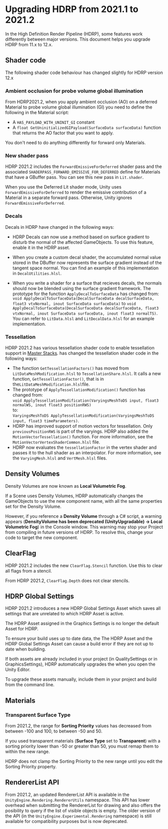# Upgrading HDRP from 2021.1 to 2021.2

In the High Definition Render Pipeline (HDRP), some features work differently between major versions. This document helps you upgrade HDRP from 11.x to 12.x.

## Shader code

The following shader code behaviour has changed slightly for HDRP version 12.x

### Ambient occlusion for probe volume global illumination

From HDRP2021.2, when you apply ambient occlusion (AO) on a deferred Material to probe volume global illumination (GI) you need to define the following in the Material script:

* A `HAS_PAYLOAD_WITH_UNINIT_GI` constant
* A `float GetUninitializedGIPayload(SurfaceData surfaceData)` function that returns the AO factor that you want to apply.

You don't need to do anything differently for forward only Materials.

### New shader pass

HDRP 2021.2 includes the `ForwardEmissiveForDeferred` shader pass and the associated `SHADERPASS_FORWARD_EMISSIVE_FOR_DEFERRED` define for Materials that have a GBuffer pass. You can see this new pass in `Lit.shader`.

When you use the Deferred Lit shader mode, Unity uses `ForwardEmissiveForDeferred` to render the emissive contribution of a Material in a separate forward pass. Otherwise, Unity ignores `ForwardEmissiveForDeferred`.

### Decals

Decals in HDRP have changed in the following ways:

* HDRP Decals can now use a method based on surface gradient to disturb the normal of the affected GameObjects. To use this feature, enable it in the HDRP asset.

* When you create a custom decal shader, the accumulated normal value stored in the DBuffer now represents the surface gradient instead of the tangent space normal. You can find an example of this implementation in `DecalUtilities.hlsl`.

* When you write a shader for a surface that recieves decals, the normals should now be blended using the surface gradient framework. The prototype for the function `ApplyDecalToSurfaceData` has changed from: `void ApplyDecalToSurfaceData(DecalSurfaceData decalSurfaceData, float3 vtxNormal, inout SurfaceData surfaceData)` to `void ApplyDecalToSurfaceData(DecalSurfaceData decalSurfaceData, float3 vtxNormal, inout SurfaceData surfaceData, inout float3 normalTS)`. You can refer to `LitData.hlsl` and `LitDecalData.hlsl` for an example implementation.

### Tessellation
HDRP 2021.2 has various tessellation shader code to enable tessellation support in [Master Stacks](master-stack-hdrp.md).  has changed the tessellation shader code in the following ways:

* The function `GetTessellationFactors()` has moved from `LitDataMeshModification.hlsl` to `TessellationShare.hlsl`. It calls a new function, `GetTessellationFactor()`, that is in the`LitDataMeshModification.hlsl`file.
* The prototype of `ApplyTessellationModification()` function has changed from:<br/> `void ApplyTessellationModification(VaryingsMeshToDS input, float3 normalWS, inout float3 positionRWS)`<br/>to:<br/>`VaryingsMeshToDS ApplyTessellationModification(VaryingsMeshToDS input, float3 timeParameters)`.
* HDRP has improved support of motion vectors for tessellation. Only `previousPositionRWS` is part of the varyings. HDRP also added the `MotionVectorTessellation()` function. For more information, see the `MotionVectorVertexShaderCommon.hlsl` file.
* HDRP now evaluates the `tessellationFactor` in the vertex shader and passes it to the hull shader as an interpolator. For more information, see the `VaryingMesh.hlsl` and `VertMesh.hlsl` files.

## Density Volumes

Density Volumes are now known as **Local Volumetric Fog**.

If a Scene uses Density Volumes, HDRP automatically changes the GameObjects to use the new component name, with all the same properties set for the Density Volume.

However, if you reference a **Density Volume** through a C# script, a warning appears (**DensityVolume has been deprecated (UnityUpgradable) -> Local Volumetric Fog**) in the Console window. This warning may stop your Project from compiling in future versions of HDRP. To resolve this, change your code to target the new component.

## ClearFlag

HDRP 2021.2 includes the new `ClearFlag.Stencil` function. Use this to clear all flags from a stencil.

From HDRP 2021.2,  `ClearFlag.Depth` does not clear stencils.

## HDRP Global Settings

HDRP 2021.2 introduces a new HDRP Global Settings Asset which saves all settings that are unrelated to which HDRP Asset is active.

The HDRP Asset assigned in the Graphics Settings is no longer the default Asset for HDRP.

To ensure your build uses up to date data, the The HDRP Asset and the HDRP Global Settings Asset can cause a build error if they are not up to date when building.

If both assets are already included in your project (in QualitySettings or in GraphicsSettings), HDRP automatically upgrades the when you open the Unity Editor.

To upgrade these assets manually, include them in your project and build from the command line.

## Materials

### Transparent Surface Type

From 2021.2, the range for **Sorting Priority** values has decreased from between -100 and 100, to between -50 and 50.

If you used transparent materials (**Surface Type** set to **Transparent**) with a sorting priority lower than -50 or greater than 50, you must remap them to within the new range.

 HDRP does not clamp the Sorting Priority to the new range until you edit the Sorting Priority property.

## RendererList API

From 2021.2, an updated RendererList API is available in the `UnityEngine.Rendering.RendererUtils` namespace. This API has lower overhead when submitting the RendererList for drawing and also offers the posibility to query if the list of visible objects is empty. The older version of the API (in the `UnityEngine.Experimental.Rendering` namespace) is still available for compatibility purposes but is now deprecated.
